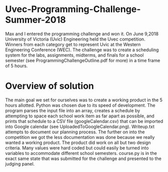 # Uvec-Programming-Challenge-Summer-2018
Max and I entered the programming challenge and won it. On June 9,2018 University of Victoria (Uvic) Engineering held the Uvec competition. Winners from each category get to represent Uvic at the Western Engineering Conference (WEC). The challenge was to create a scheduling system for the labs, assignments, midterms, and finals for a school semester (see ProgrammingChallengeOutline.pdf for more) in a time frame of 5 hours.

# Overview of solution
The main goal we set for ourselves was to create a working product in the 5 hours allotted. Python was chosen due to its speed of development. The program parses the input file into an array, creates a schedule by attempting to space each school work item as far apart as possible, and prints that schedule to a CSV file (googleCalendar.csv) that can be imported into Google calendar (see UploadedToGoogleCalendar.png). Writeup.txt attempts to document our planning process. The further on into the competition we got the less documentation was done because we really wanted a working product. The product did work on all but two design criteria. Many values were hard coded but could easily be turned into variables to accommodate different school semesters. course.py is in the exact same state that was submitted for the challenge and presented to the judging panel.


